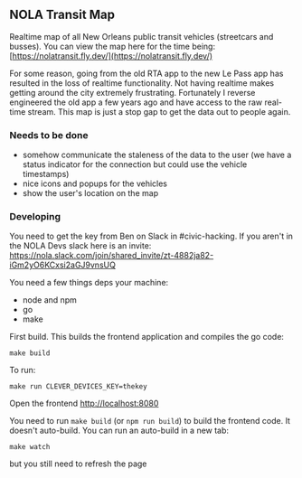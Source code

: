 ## NOLA Transit Map

Realtime map of all New Orleans public transit vehicles (streetcars and busses). You can view the map here for the time being: [https://nolatransit.fly.dev/](https://nolatransit.fly.dev/)

For some reason, going from the old RTA app to the new Le Pass app has resulted in the loss of realtime functionality. Not having realtime makes
getting around the city extremely frustrating. Fortunately I reverse engineered the old app a few years ago and have access to the raw real-time stream.
This map is just a stop gap to get the data out to people again.

### Needs to be done

* somehow communicate the staleness of the data to the user (we have a status indicator for the connection but could use the vehicle timestamps)
* nice icons and popups for the vehicles
* show the user's location on the map

### Developing

You need to get the key from Ben on Slack in #civic-hacking. If you aren't in the NOLA Devs slack here is an invite: https://nola.slack.com/join/shared_invite/zt-4882ja82-iGm2yO6KCxsi2aGJ9vnsUQ

You need a few things deps your machine:

* node and npm
* go
* make

First build. This builds the frontend application and compiles the go code:

```
make build
```

To run:

```
make run CLEVER_DEVICES_KEY=thekey
```

Open the frontend [http://localhost:8080](http://localhost:8080)


You need to run `make build` (or `npm run build`) to build the frontend code. It doesn't auto-build. You can run an auto-build in a new tab:

```
make watch
```

but you still need to refresh the page